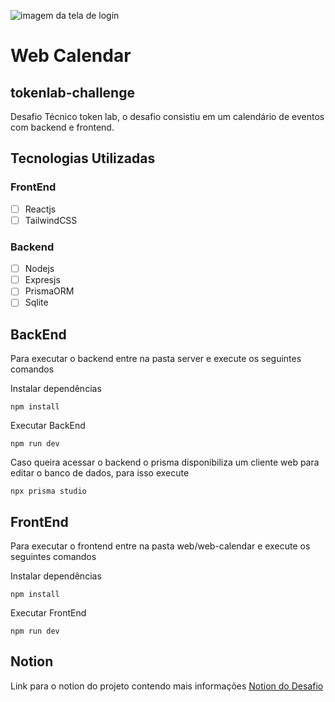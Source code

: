 ![imagem da tela de login](https://github.com/wendelsilva/tokenlab-challenge/blob/main/web/web-calendar/src/assets/login-screen.png?raw=true)
# Web Calendar
## tokenlab-challenge

Desafio Técnico token lab, o desafio consistiu em um calendário de eventos com backend e frontend.

## Tecnologias Utilizadas
### FrontEnd
- [ ] Reactjs
- [ ] TailwindCSS
### Backend
- [ ] Nodejs
- [ ] Expresjs
- [ ] PrismaORM
- [ ] Sqlite

## BackEnd
Para executar o backend entre na pasta server e execute os seguintes comandos

Instalar dependências
```
npm install
```
Executar BackEnd
```
npm run dev
```
Caso queira acessar o backend o prisma disponibiliza um cliente web para editar o banco de dados, para isso execute
```
npx prisma studio
```
## FrontEnd
Para executar o frontend entre na pasta web/web-calendar e execute os seguintes comandos

Instalar dependências
```
npm install
```
Executar FrontEnd
```
npm run dev
```
## Notion
Link para o notion do projeto contendo mais informações
[Notion do Desafio](https://www.notion.so/Desafio-T-cnico-TokenLab-da40acfc0c53418db281a4d72fac76a2)
